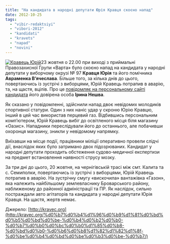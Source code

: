 ```yaml
---
title: "На кандидата в народні депутати Юрія Кравця скоєно напад"
date: 2012-10-25
tags: 
  - "vibir-redaktsiyi"
  - "vibori-2012"
  - "kandidati"
  - "kravets"
  - "napad"
  - "novini"
---
```


[![](https://mpz.brovary.org/wp-content/uploads/2012/10/Kravets-YUriy.jpg "Кравець Юрій")](https://mpz.brovary.org/wp-content/uploads/2012/10/Kravets-YUriy.jpg)23 жовтня о 22.00 при виході з приймальні Правозахисної Групи «Варта» було скоєно напад на кандидата у народні депутати у виборчому окрузі № 97 **Кравця Юрія** та його помічника **Авраменка В’ячеслава**. Більше того, за кілька днів до цього, повертаючись із зустрічі з виборцями, Юрій Кравець потрапив в аварію, та, на щастя, вцілів. Про це [повідомляє на персональному сайті кандидата](http://kravec.org/%d0%b7%d0%b4%d1%96%d0%b9%d1%81%d0%bd%d0%b5%d0%bd%d0%be-%d0%b4%d0%b2%d0%b0-%d0%b7%d0%b0%d0%bc%d0%b0%d1%85%d0%b8-%d0%bd%d0%b0-%d0%b6%d0%b8%d1%82%d1%82%d1%8f-%d0%be%d0%b4%d0%bd%d0%be%d0%b3%d0%be-%d0%b7/) його довірена особа **Ірина Нешва**.

Як сказано у повідомленні, здійснили напад двоє невідомих молодиків спортивної статури. Один з них наніс удар у скроню Юрію Кравцю, інший в цей час використав перцевий газ. Відбившись персональним комп’ютером, Юрій Кравець вибіг до освітленого місця біля магазину «Оазис». Нападники переслідували його до останнього, але побачивши охоронця магазину, зникли у невідомому напрямку.

Виїхавши на місце події, працівники міліції оперативно провели слідчі дії, внаслідок яких було затримано двох підозрюваних. Кандидат у народні депутати проходить обстеження судово-медичної експертизи на предмет встановлення наявності струсу мозку.

За три дні до цього, 20 жовтня, на чернігівській трасі між смт. Калита та с. Семиполки, повертаючись із зустрічі з виборцями, Юрій Кравець потрапив в аварію. На зустрічну смугу «вискочила» вантажівка «Газон», яка належить найбільшому землевласнику Броварського району, наближеному до районної адміністрації та ПР. Як наслідок, сильно постраждали авто агітаторів та кандидата у народні депутати Юрія Кравця. На щастя, жертв немає.

Джерело: [http://kravec.org](http://kravec.org/%d0%b7%d0%b4%d1%96%d0%b9%d1%81%d0%bd%d0%b5%d0%bd%d0%be-%d0%b4%d0%b2%d0%b0-%d0%b7%d0%b0%d0%bc%d0%b0%d1%85%d0%b8-%d0%bd%d0%b0-%d0%b6%d0%b8%d1%82%d1%82%d1%8f-%d0%be%d0%b4%d0%bd%d0%be%d0%b3%d0%be-%d0%b7/)
